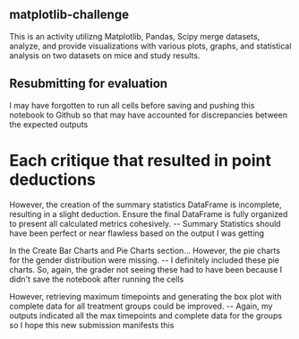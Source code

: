 ## matplotlib-challenge
This is an activity utilizng Matplotlib, Pandas, Scipy merge datasets, analyze, and provide visualizations with various plots, graphs, and statistical analysis
on two datasets on mice and study results.


## Resubmitting for evaluation
I may have forgotten to run all cells before saving and pushing this notebook to Github so that may have accounted for discrepancies between the expected outputs

# Each critique that resulted in point deductions

  However, the creation of the summary statistics DataFrame is incomplete, resulting in a slight deduction. Ensure the final DataFrame is fully organized to present all calculated metrics cohesively.
  -- Summary Statistics should have been perfect or near flawless based on the output I was getting

  In the Create Bar Charts and Pie Charts section... However, the pie charts for the gender distribution were missing.
  -- I definitely included these pie charts. So, again, the grader not seeing these had to have been because I didn't save the notebook after running the cells

  However, retrieving maximum timepoints and generating the box plot with complete data for all treatment groups could be improved.
  -- Again, my outputs indicated all the max timepoints and complete data for the groups so I hope this new submission manifests this
